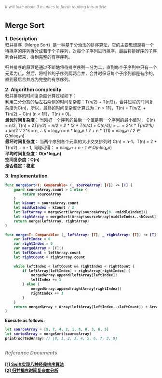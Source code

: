 
<font color=gray size=2>*It will take about 3 minutes to finish reading this article.*</font>

# **<font size=5>Merge Sort</font>**
 
<strong><font size=3>1. Description</font></strong>  
归并排序（Merge Sort）是一种基于分治法的排序算法，它的主要思想是将一个待排序的序列拆分成若干个子序列，对每个子序列进行排序，最后将排好序的子序列合并起来，得到完整的有序序列。

归并排序的原理是通过不断地将待排序序列一分为二，直到每个子序列中只有一个元素为止。然后，将相邻的子序列两两合并，合并时保证每个子序列都是有序的，直到最后合并成为完整的有序序列。

<strong><font size=3>2. Algorithm complexity</font> </strong>  
归并排序的时间复杂度计算过程如下：  
利用二分分割的后左右两侧的时间复杂度：T(n/2) + T(n/2)，合并过程的时间复杂度为C(n)，所以，最终的时间复杂度计算式为：n > 1时，T(n) = T(n/2) + T(n/2) + C(n) (n < 1时，T(n) = 0)。    
<strong>最优时间复杂度：  </strong> 
当刚好一个序列的最后一个值是另一个序列的最小值时， 
C(n) = n/2, T(n) = 2*T(n/2) + n/2 = 2 * (2 * T(n/4) + C(n/4))
= ... = 2^k * T(n/2^k) + k*n/2 
∵ 2^k = n, ∴ k = log₂n
= n * log₂n / 2 + n * T(1) = n*log₂n / 2 ∈ O(n*log₂n)       
<strong>最坏时间复杂度：  </strong> 
当两个序列各个元素的大小交叉排列时
C(n) = n-1，T(n) = 2 * T(n/2) + n - 1, 同理可得：
= n*log₂n + n - 1 ∈ O(n*log₂n)  
<strong>平均时间复杂度：O(n*log₂n)</strong>  
<strong>空间复杂度：O(n)  <strong>  
<strong>是否稳定：稳定<strong>
 

<strong><font size=3 >3. Implementation</font> </strong>  
```Swift 
func mergeSort<T: Comparable> (_ sourceArray: [T]) -> [T] {
    guard sourceArray.count > 1 else {
        return sourceArray
    }
    let kCount = sourceArray.count
    let middleIndex = kCount / 2
    let leftArray = mergeSort(Array(sourceArray[0..<middleIndex]))
    let rightArray = mergeSort(Array(sourceArray[middleIndex..<kCount]))
    return merge(leftArray, rightArray)
}
    
func merge<T: Comparable> (_ leftArray: [T], _ rightArray: [T]) -> [T] {
    var leftIndex = 0
    var rightIndex = 0
    var mergedArray = [T]()
    let leftCount = leftArray.count
    let rightCount = rightArray.count
    
    while leftIndex < leftCount && rightIndex < rightCount {
        if leftArray[leftIndex] < rightArray[rightIndex] {
            mergedArray.append(leftArray[leftIndex])
            leftIndex += 1
        } else {
            mergedArray.append(rightArray[rightIndex])
            rightIndex += 1
        }
    }
    return mergedArray + Array(leftArray[leftIndex..<leftCount]) + Array(rightArray[rightIndex..<rightCount])
}
```
Execute as follows:
```Swift 
let sourceArray = [9, 7, 4, 2, 1, 8, 0, 3, 6, 5]
let sortedArray = mergeSort(sourceArray)
print(sortedArray) // [0, 1, 2, 3, 4, 5, 6, 7, 8, 9]
```

## **<font color=gray size=3 >*Reference Documents*</font>**
[[1] Swift实现八种经典排序算法](https://juejin.cn/post/6844903588754358280)   
[[2] 归并排序时间复杂度分析](https://zhuanlan.zhihu.com/p/341225128)

